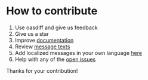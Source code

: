 # How to contribute

1. Use oasdiff and give us feedback
2. Give us a star
3. Improve [documentation](../docs)
4. Review [message texts](../checker/localizations_src)
5. Add localized messages in your own language [here](../checker/localizations_src)
6. Help with any of the [open issues](https://github.com/oasdiff/oasdiff/issues)

Thanks for your contribution!
